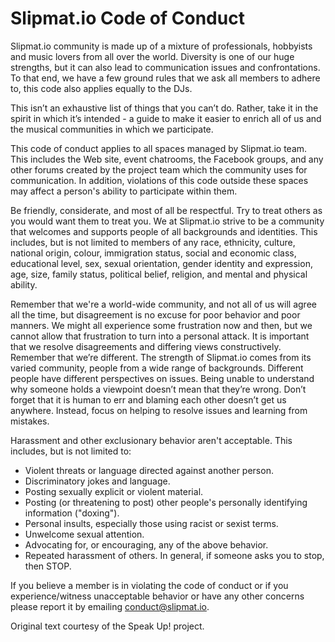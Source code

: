 # Slipmat.io Code of Conduct

Slipmat.io community is made up of a mixture of professionals, hobbyists and music lovers from all over the world. Diversity is one of our huge strengths, but it can also lead to communication issues and confrontations. To that end, we have a few ground rules that we ask all members to adhere to, this code also applies equally to the DJs.

This isn’t an exhaustive list of things that you can’t do. Rather, take it in the spirit in which it’s intended - a guide to make it easier to enrich all of us and the musical communities in which we participate.

This code of conduct applies to all spaces managed by Slipmat.io team. This includes the Web site, event chatrooms, the Facebook groups, and any other forums created by the project team which the community uses for communication. In addition, violations of this code outside these spaces may affect a person's ability to participate within them.

Be friendly, considerate, and most of all be respectful. Try to treat others as you would want them to treat you. We at Slipmat.io strive to be a community that welcomes and supports people of all backgrounds and identities. This includes, but is not limited to members of any race, ethnicity, culture, national origin, colour, immigration status, social and economic class, educational level, sex, sexual orientation, gender identity and expression, age, size, family status, political belief, religion, and mental and physical ability.

Remember that we're a world-wide community, and not all of us will agree all the time, but disagreement is no excuse for poor behavior and poor manners. We might all experience some frustration now and then, but we cannot allow that frustration to turn into a personal attack. It is important that we resolve disagreements and differing views constructively. Remember that we’re different. The strength of Slipmat.io comes from its varied community, people from a wide range of backgrounds. Different people have different perspectives on issues. Being unable to understand why someone holds a viewpoint doesn’t mean that they’re wrong. Don’t forget that it is human to err and blaming each other doesn’t get us anywhere. Instead, focus on helping to resolve issues and learning from mistakes.

Harassment and other exclusionary behavior aren't acceptable. This includes, but is not limited to:

- Violent threats or language directed against another person.
- Discriminatory jokes and language.
- Posting sexually explicit or violent material.
- Posting (or threatening to post) other people's personally identifying information ("doxing").
- Personal insults, especially those using racist or sexist terms.
- Unwelcome sexual attention.
- Advocating for, or encouraging, any of the above behavior.
- Repeated harassment of others. In general, if someone asks you to stop, then STOP.

If you believe a member is in violating the code of conduct or if you experience/witness unacceptable behavior or have any other concerns please report it by emailing conduct@slipmat.io.

Original text courtesy of the Speak Up! project.
